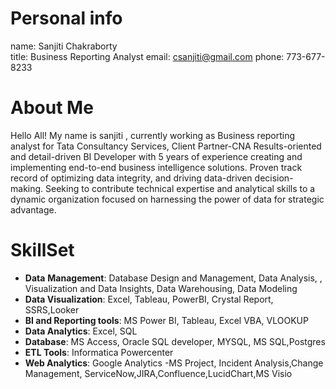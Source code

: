 
# Personal info
name: Sanjiti Chakraborty   
title: Business Reporting Analyst 
email: csanjiti@gmail.com 
phone: 773-677-8233 




#  About Me
Hello All! My name is sanjiti , currently working as Business reporting analyst for Tata Consultancy Services, Client Partner-CNA
Results-oriented and detail-driven BI Developer with 5 years of experience creating and implementing end-to-end business intelligence solutions. Proven track record of optimizing 
data integrity, and driving data-driven decision-making. Seeking to contribute technical expertise and analytical skills to a dynamic organization focused on harnessing the power of
data for strategic advantage.


# SkillSet
   - **Data** **Management**: Database Design and Management, Data Analysis, , Visualization and Data Insights, Data Warehousing, Data Modeling
   - **Data Visualization**: Excel, Tableau, PowerBI, Crystal Report, SSRS,Looker
   - **BI and Reporting tools**: MS Power BI, Tableau, Excel VBA, VLOOKUP
   - **Data Analytics**: Excel, SQL
   - **Database**: MS Access, Oracle SQL developer, MYSQL, MS SQL,Postgres
   - **ETL Tools**: Informatica Powercenter
   - **Web Analytics**: Google Analytics
   -MS Project, Incident Analysis,Change Management, ServiceNow,JIRA,Confluence,LucidChart,MS Visio

  
